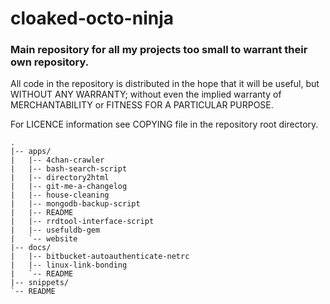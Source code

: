 # cloaked-octo-ninja

### Main repository for all my projects too small to warrant their own repository.

All code in the repository is distributed in the hope that it will be useful,
but WITHOUT ANY WARRANTY; without even the implied warranty of MERCHANTABILITY
or FITNESS FOR A PARTICULAR PURPOSE.

For LICENCE information see COPYING file in the repository root directory.

    .
    |-- apps/
    |   |-- 4chan-crawler
    |   |-- bash-search-script
    |   |-- directory2html
    |   |-- git-me-a-changelog
    |   |-- house-cleaning
    |   |-- mongodb-backup-script
    |   |-- README
    |   |-- rrdtool-interface-script
    |   |-- usefuldb-gem
    |   `-- website
    |-- docs/
    |   |-- bitbucket-autoauthenticate-netrc
    |   |-- linux-link-bonding
    |   `-- README
    |-- snippets/
    `-- README
